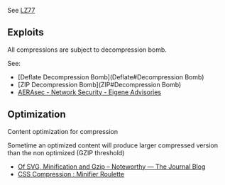 See [LZ77](Algorithms#LZ77)

## Exploits

All compressions are subject to decompression bomb.

See:

- [Deflate Decompression Bomb](Deflate#Decompression Bomb)
- [ZIP Decompression Bomb](ZIP#Decompression Bomb)
- [AERAsec - Network Security - Eigene Advisories](http://www.aerasec.de/security/advisories/decompression-bomb-vulnerability.html)

## Optimization

Content optimization for compression

Sometime an optimized content will produce larger compressed version than the non optimized (GZIP threshold)

- [Of SVG, Minification and Gzip – Noteworthy — The Journal Blog](https://blog.usejournal.com/of-svg-minification-and-gzip-21cd26a5d007)
- [CSS Compression : Minifier Roulette](http://mainroach.blogspot.fr/2013/07/css-compression-minifier-roulette.html)